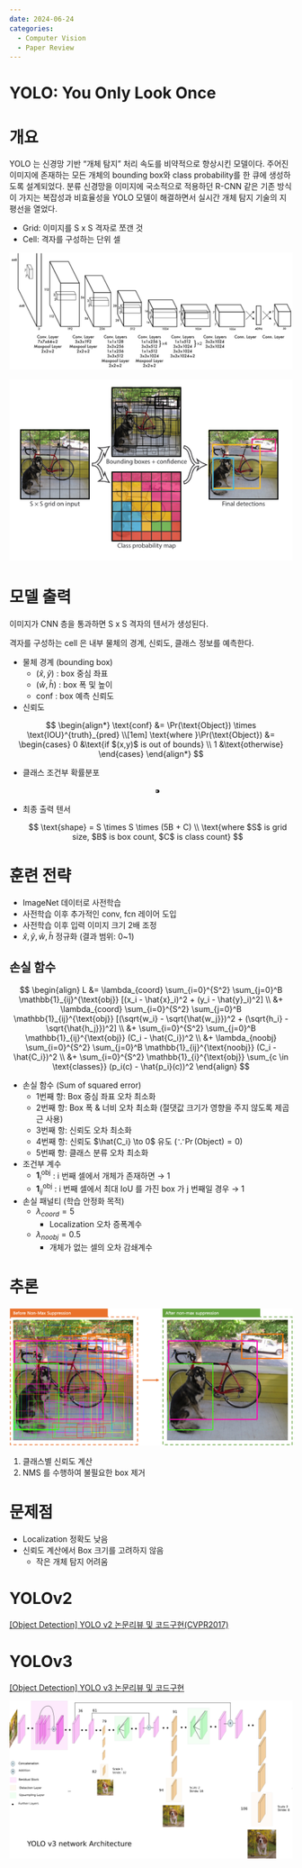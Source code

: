 ```yaml
---
date: 2024-06-24 
categories:
  - Computer Vision
  - Paper Review
---
```


# YOLO: You Only Look Once

# 개요

YOLO 는 신경망 기반 “개체 탐지” 처리 속도를 비약적으로 향상시킨 모델이다. 주어진 이미지에 존재하는 모든 개체의 bounding box와 class probability를 한 큐에 생성하도록 설계되었다. 분류 신경망을 이미지에 국소적으로 적용하던 R-CNN 같은 기존 방식이 가지는 복잡성과 비효율성을 YOLO 모델이 해결하면서 실시간 개체 탐지 기술의 지평선을 열었다.

- Grid: 이미지를 S x S 격자로 쪼갠 것
- Cell: 격자를 구성하는 단위 셀

![arch.png](../assets/yolo_arch.png)

![process.png](../assets/yolo_process.png)

# 모델 출력

이미지가 CNN 층을 통과하면 S x S 격자의 텐서가 생성된다.

격자를 구성하는 cell 은 내부 물체의 경계, 신뢰도, 클래스 정보를 예측한다.

- 물체 경계 (bounding box)
    - $(\hat{x},\hat{y})$ : box 중심 좌표
    - $(\hat{w},\hat{h})$ : box 폭 및 높이
    - $\text{conf}$ : box 예측 신뢰도
- 신뢰도

$$
\begin{align*}
\text{conf} &= \Pr(\text{Object}) \times \text{IOU}^{truth}_{pred}
\\[1em]
\text{where }\Pr(\text{Object}) &=
\begin{cases}
0 &\text{if $(x,y)$ is out of bounds}
\\
1 &\text{otherwise}
\end{cases}
\end{align*}
$$

- 클래스 조건부 확률분포

  $$
  ⁍
  $$

- 최종 출력 텐서

  $$
  \text{shape} = S \times S \times (5B + C)
  \\
  \text{where $S$ is grid size, $B$ is box count, $C$ is class count}
  $$


# 훈련 전략

- ImageNet 데이터로 사전학습
- 사전학습 이후 추가적인 conv, fcn 레이어 도입
- 사전학습 이후 입력 이미지 크기 2배 조정
- $\hat{x},\hat{y},\hat{w},\hat{h}$ 정규화 (결과 범위: 0~1)

## 손실 함수

$$
\begin{align}
L &= \lambda_{coord} \sum_{i=0}^{S^2} \sum_{j=0}^B \mathbb{1}_{ij}^{\text{obj}} [(x_i - \hat{x}_i)^2 + (y_i - \hat{y}_i)^2]
\\
&+ \lambda_{coord} \sum_{i=0}^{S^2} \sum_{j=0}^B \mathbb{1}_{ij}^{\text{obj}} [(\sqrt{w_i} - \sqrt{\hat{w_j}})^2 + (\sqrt{h_i} - \sqrt{\hat{h_j}})^2]
\\
&+ \sum_{i=0}^{S^2} \sum_{j=0}^B \mathbb{1}_{ij}^{\text{obj}} (C_i - \hat{C_i})^2
\\
&+ \lambda_{noobj} \sum_{i=0}^{S^2} \sum_{j=0}^B \mathbb{1}_{ij}^{\text{noobj}} (C_i - \hat{C_i})^2
\\
&+ \sum_{i=0}^{S^2} \mathbb{1}_{i}^{\text{obj}} \sum_{c \in \text{classes}} (p_i(c) - \hat{p_i}(c))^2
\end{align}
$$

- 손실 함수 (Sum of squared error)
    - 1번째 항: Box 중심 좌표 오차 최소화
    - 2번째 항: Box 폭 & 너비 오차 최소화 (절댓값 크기가 영향을 주지 않도록 제곱근 사용)
    - 3번째 항: 신뢰도 오차 최소화
    - 4번째 항: 신뢰도 $\hat{C_i} \to 0$ 유도 ($\because \Pr(\text{Object}) = 0$)
    - 5번째 항: 클래스 분류 오차 최소화
- 조건부 계수
    - $\mathbf{1}_i^{\text{obj}}$ : i 번째 셀에서 개체가 존재하면 → 1
    - $\mathbf{1}_{ij}^{\text{obj}}$ : i 번째 셀에서 최대 IoU 를 가진 box 가 j 번째일 경우 → 1
- 손실 패널티 (학습 안정화 목적)
    - $\lambda_{coord} = 5$
        - Localization 오차 증폭계수
    - $\lambda_{noobj} = 0.5$
        - 개체가 없는 셀의 오차 감쇄계수

# 추론

![yolo_result.png](../assets/yolo_result.png)

1. 클래스별 신뢰도 계산
2. NMS 를 수행하여 불필요한 box 제거

# 문제점

- Localization 정확도 낮음
- 신뢰도 계산에서 Box 크기를 고려하지 않음
    - 작은 개체 탐지 어려움

# YOLOv2

[[Object Detection] YOLO v2 논문리뷰 및 코드구현(CVPR2017)](https://csm-kr.tistory.com/3)

# YOLOv3

[[Object Detection] YOLO v3 논문리뷰 및 코드구현](https://csm-kr.tistory.com/11)

![yolo3_arch.png](../assets/yolo3_arch.png)
